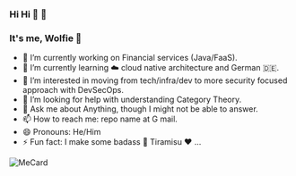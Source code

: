 ### Hi Hi 👋 🦕

### It's me, Wolfie 🐺

- 🔭 I’m currently working on Financial services (Java/FaaS).
- 🌱 I’m currently learning ☁️ cloud native architecture and German 🇩🇪.
- 👯 I’m interested in moving from tech/infra/dev to more security focused approach with DevSecOps.
- 🤔 I’m looking for help with understanding Category Theory.
- 💬 Ask me about Anything, though I might not be able to answer.
- 📫 How to reach me: repo name  at G mail.
- 😄 Pronouns: He/Him
- ⚡ Fun fact: I make some badass :cake: Tiramisu :heart: ... 



![MeCard](https://user-images.githubusercontent.com/102169/187198083-e49b7694-b763-40a0-ab66-834378e423e9.png)
[](https://komarev.com/ghpvc/?username=usmanakram232&color=blueviolet)
